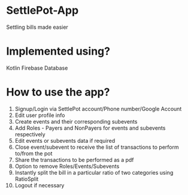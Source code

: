 # SettlePot-App
Settling bills made easier

# Implemented using?
Kotlin
Firebase Database

# How to use the app?
1. Signup/Login via SettlePot account/Phone number/Google Account
2. Edit user profile info
3. Create events and their corresponding subevents
4. Add Roles - Payers and NonPayers for events and subevents respectively
5. Edit events or subevents data if required
6. Close event/subevent to receive the list of transactions to perform to/from the pot
7. Share the transactions to be performed as a pdf
8. Option to remove Roles/Events/Subevents 
9. Instantly split the bill in a particular ratio of two categories using RatioSplit
10. Logout if necessary
